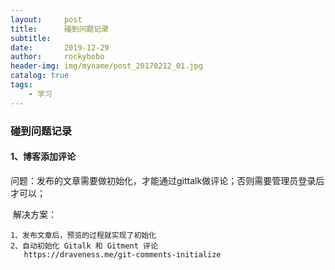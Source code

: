 ```yaml
---
layout:     post
title:      碰到问题记录
subtitle:   
date:       2019-12-29
author:     rockybobo
header-img: img/myname/post_20170212_01.jpg
catalog: true
tags:
    - 学习
---
```


### 碰到问题记录

####  1、博客添加评论

​       问题：发布的文章需要做初始化，才能通过gittalk做评论；否则需要管理员登录后才可以；

​       解决方案：   

~~~ 
1、发布文章后，预览的过程就实现了初始化
2、自动初始化 Gitalk 和 Gitment 评论  
   https://draveness.me/git-comments-initialize
~~~





